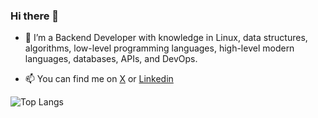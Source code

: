 ### Hi there 👋 

- 🔭 I’m a Backend Developer with knowledge in Linux, data structures, algorithms, low-level programming languages, high-level modern languages, databases, APIs, and DevOps.

- 📫 You can find me on [X](https://x.com/scgarcia__) or [Linkedin](https://www.linkedin.com/in/sofiagarciacaicedo/)


 ![Top Langs](https://github-readme-stats.vercel.app/api/top-langs/?username=Sofiag8&hide=css,scss,html&theme=dark)

